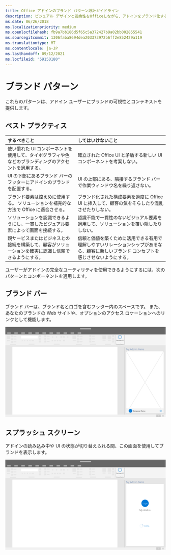 ```yaml
---
title: Office アドインのブランド パターン設計ガイドライン
description: ビジュアル デザインと互換性をOfficeしながら、アドインをブランド化する方法Office。
ms.date: 06/26/2018
ms.localizationpriority: medium
ms.openlocfilehash: fb9a7bb186d5f65c5a372427b9a02bb002855541
ms.sourcegitcommit: 1306faba8694dea203373972b6ff2e852429a119
ms.translationtype: MT
ms.contentlocale: ja-JP
ms.lasthandoff: 09/12/2021
ms.locfileid: "59150180"
---
```

# <a name="branding-patterns"></a>ブランド パターン

これらのパターンは、アドイン ユーザーにブランドの可視性とコンテキストを提供します。

## <a name="best-practices"></a>ベスト プラクティス

|するべきこと |してはいけないこと|
|:---- |:----|
| 使い慣れた UI コンポーネントを使用して、タイポグラフィや色などのブランディングのアクセントを適用する。 | 確立された Office UI と矛盾する新しい UI コンポーネントを考案しない。 |
| UI の下部にあるブランド バーのフッターにアドインのブランドを配置する。 | UI の上部にある、隣接するブランド バーで作業ウィンドウ名を繰り返さない。 |
| ブランド要素は控えめに使用する。 ソリューションを補完的な方法で Office に適合させる。 | ブランド化された構成要素を過度に Office UI に挿入して、顧客の気をそらしたり混乱させたりしない。 |
| ソリューションを認識できるようにし、一貫したビジュアル要素によって画面を接続する。 | 認識不能で一貫性のないビジュアル要素を適用して、ソリューションを覆い隠したりしない。 |
| 親サービスまたはビジネスとの接続を構築して、顧客がソリューションを確実に認識し信頼できるようにする。 | 信頼と価値を築くために活用できる有用で理解しやすいリレーションシップがあるなら、顧客に新しいブランド コンセプトを感じさせないようにする。 |

ユーザーがアドインの完全なユーティリティを使用できるようにするには、次のパターンとコンポーネントを適用します。

## <a name="brand-bar"></a>ブランド バー

ブランド バーは、ブランド名とロゴを含むフッター内のスペースです。 また、あなたのブランドの Web サイトや、オプションのアクセス ロケーションへのリンクとして機能します。

![デスクトップ アプリケーションのアドイン作業ウィンドウに表示されるブランド バー Office表示されます。](../images/add-in-brand-bar.png)

## <a name="splash-screen"></a>スプラッシュ スクリーン

アドインの読み込み中や UI の状態が切り替えられる間、この画面を使用してブランドを表示します。

![デスクトップ アプリケーションのアドイン作業ウィンドウに表示されるブランドスプラッシュOffice表示されます。](../images/add-in-splash-screen.png)
